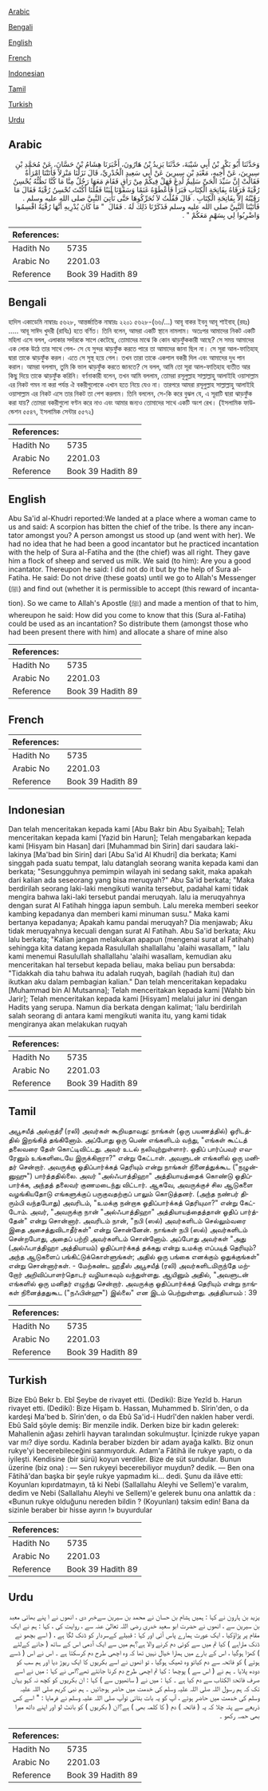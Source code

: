 [Arabic](#arabic)

[Bengali](#bengali)

[English](#english)

[French](#french)

[Indonesian](#indonesian)

[Tamil](#tamil)

[Turkish](#turkish)

[Urdu](#urdu)

## Arabic


<div dir="rtl" lang="ar" style={{fontSize:'larger',backgroundColor:'#f8f9fa',padding:20}}>
وَحَدَّثَنَا أَبُو بَكْرِ بْنُ أَبِي شَيْبَةَ، حَدَّثَنَا يَزِيدُ بْنُ هَارُونَ، أَخْبَرَنَا هِشَامُ بْنُ حَسَّانَ، عَنْ مُحَمَّدِ بْنِ سِيرِينَ، عَنْ أَخِيهِ، مَعْبَدِ بْنِ سِيرِينَ عَنْ أَبِي سَعِيدٍ الْخُدْرِيِّ، قَالَ نَزَلْنَا مَنْزِلاً فَأَتَتْنَا امْرَأَةٌ فَقَالَتْ إِنَّ سَيِّدَ الْحَىِّ سَلِيمٌ لُدِغَ فَهَلْ فِيكُمْ مِنْ رَاقٍ فَقَامَ مَعَهَا رَجُلٌ مِنَّا مَا كُنَّا نَظُنُّهُ يُحْسِنُ رُقْيَةً فَرَقَاهُ بِفَاتِحَةِ الْكِتَابِ فَبَرَأَ فَأَعْطَوْهُ غَنَمًا وَسَقَوْنَا لَبَنًا فَقُلْنَا أَكُنْتَ تُحْسِنُ رُقْيَةً فَقَالَ مَا رَقَيْتُهُ إِلاَّ بِفَاتِحَةِ الْكِتَابِ ‏.‏ قَالَ فَقُلْتُ لاَ تُحَرِّكُوهَا حَتَّى نَأْتِيَ النَّبِيَّ صلى الله عليه وسلم ‏.‏ فَأَتَيْنَا النَّبِيَّ صلى الله عليه وسلم فَذَكَرْنَا ذَلِكَ لَهُ ‏.‏ فَقَالَ ‏ "‏ مَا كَانَ يُدْرِيهِ أَنَّهَا رُقْيَةٌ اقْسِمُوا وَاضْرِبُوا لِي بِسَهْمٍ مَعَكُمْ ‏"‏ ‏.‏
</div>
<div style={{backgroundColor:'#f8f9fa',padding:20, marginBottom: 10}}><table> <thead> <tr> <th>References:</th> <th></th> </tr> </thead> <tbody><tr><td>Hadith No</td><td>5735</td></tr><tr><td>Arabic No</td><td>2201.03</td></tr><tr><td>Reference</td><td>Book 39 Hadith 89</td></tr></tbody></table></div>

## Bengali


<div dir="ltr" lang="bn" style={{fontSize:'larger',backgroundColor:'#f8f9fa',padding:20}}>
হাদিস একাডেমি নাম্বারঃ ৫৬২৮, আন্তর্জাতিক নাম্বারঃ ২২০১ ৫৬২৮-(৬৬/...) আবূ বাকর ইবনু আবূ শাইবাহ্ (রহঃ) ..... আবূ সাঈদ খুদরী (রাযিঃ) হতে বর্ণিত। তিনি বলেন, আমরা একটি স্থানে নামলাম। অতঃপর আমাদের নিকট একটি মহিলা এসে বলল, এলাকার সর্দারকে সাপে কেটেছে, তোমাদের মাঝে কি কোন ঝাড়ফুঁককারী আছে? সে সময় আমাদের এক লোক উঠে তার সাথে গেল- সে যে সুন্দর ঝাড়ফুঁক করতে পারে তা আমাদের জানা ছিল না। সে সূরা আল-ফাতিহাহ্ দ্বারা তাকে ঝাড়ফুঁক করল। এতে সে সুস্থ হয়ে গেল। তখন তারা তাকে একপাল বকরী দিল এবং আমাদের দুধ পান করাল। আমরা বললাম, তুমি কি ভাল ঝাড়ফুঁক করতে জানতে? সে বলল, আমি তো সূরা আল-ফাতিহাহ ব্যতীত আর কিছু দিয়ে তাকে ঝাড়ফুঁক করিনি। বর্ণনাকারী বলেন, তখন আমি বললাম, তোমরা রসূলুল্লাহ সাল্লাল্লাহু আলাইহি ওয়াসাল্লাম এর নিকট গমন না করা পর্যন্ত ঐ বকরীগুলোকে এখান হতে নিয়ে যেও না। তারপরে আমরা রসূলুল্লাহ সাল্লাল্লাহু আলাইহি ওয়াসাল্লাম এর নিকট এসে তার নিকট তা পেশ করলাম। তিনি বললেন, সে-কি করে বুঝল যে, এ সূরাটি দ্বারা ঝাড়ফুঁক করা যায়? তোমরা বকরীগুলো বণ্টন করে নাও এবং আমার জন্যও তোমাদের সাথে একটি অংশ রেখ। (ইসলামিক ফাউন্ডেশন ৫৫৪৭, ইসলামিক সেন্টার ৫৫৭২)
</div>
<div style={{backgroundColor:'#f8f9fa',padding:20, marginBottom: 10}}><table> <thead> <tr> <th>References:</th> <th></th> </tr> </thead> <tbody><tr><td>Hadith No</td><td>5735</td></tr><tr><td>Arabic No</td><td>2201.03</td></tr><tr><td>Reference</td><td>Book 39 Hadith 89</td></tr></tbody></table></div>

## English


<div dir="ltr" lang="en" style={{fontSize:'larger',backgroundColor:'#f8f9fa',padding:20}}>
Abu Sa'id al-Khudri reported:We landed at a place where a woman came to us and said: A scorpion has bitten the chief of the tribe. Is there any incantator amongst you? A person amongst us stood up (and went with her). We had no idea that he had been a good incantator but he practiced incantation with the help of Sura al-Fatiha and the (the chief) was all right. They gave him a flock of sheep and served us milk. We said (to him): Are you a good incantator. Thereupon he said: I did not do it but by the help of Sura al-Fatiha. He said: Do not drive (these goats) until we go to Allah's Messenger (ﷺ) and find out (whether it is permissible to accept (this reward of incantation). So we came to Allah's Apostle (ﷺ) and made a mention of that to him, whereupon he said: How did you come to know that this (Sura al-Fatiha) could be used as an incantation? So distribute them (amongst those who had been present there with him) and allocate a share of mine also
</div>
<div style={{backgroundColor:'#f8f9fa',padding:20, marginBottom: 10}}><table> <thead> <tr> <th>References:</th> <th></th> </tr> </thead> <tbody><tr><td>Hadith No</td><td>5735</td></tr><tr><td>Arabic No</td><td>2201.03</td></tr><tr><td>Reference</td><td>Book 39 Hadith 89</td></tr></tbody></table></div>

## French


<div dir="ltr" lang="fr" style={{fontSize:'larger',backgroundColor:'#f8f9fa',padding:20}}>

</div>
<div style={{backgroundColor:'#f8f9fa',padding:20, marginBottom: 10}}><table> <thead> <tr> <th>References:</th> <th></th> </tr> </thead> <tbody><tr><td>Hadith No</td><td>5735</td></tr><tr><td>Arabic No</td><td>2201.03</td></tr><tr><td>Reference</td><td>Book 39 Hadith 89</td></tr></tbody></table></div>

## Indonesian


<div dir="ltr" lang="id" style={{fontSize:'larger',backgroundColor:'#f8f9fa',padding:20}}>
Dan telah menceritakan kepada kami [Abu Bakr bin Abu Syaibah]; Telah menceritakan kepada kami [Yazid bin Harun]; Telah mengabarkan kepada kami [Hisyam bin Hasan] dari [Muhammad bin Sirin] dari saudara laki-lakinya [Ma'bad bin Sirin] dari [Abu Sa'id Al Khudri] dia berkata; Kami singgah pada suatu tempat, lalu datanglah seorang wanita kepada kami dan berkata; "Sesungguhnya pemimpin wilayah ini sedang sakit, maka apakah dari kalian ada seseorang yang bisa meruqyah?" Abu Sa'id berkata; "Maka berdirilah seorang laki-laki mengikuti wanita tersebut, padahal kami tidak mengira bahwa laki-laki tersebut pandai meruqyah. lalu ia meruqyahnya dengan surat Al Fatihah hingga iapun sembuh. Lalu mereka memberi seekor kambing kepadanya dan memberi kami minuman susu." Maka kami bertanya kepadanya; Apakah kamu pandai meruqyah? Dia menjawab; Aku tidak meruqyahnya kecuali dengan surat Al Fatihah. Abu Sa'id berkata; Aku lalu berkata; "Kalian jangan melakukan apapun (mengenai surat al Fatihah) sehingga kita datang kepada Rasulullah shallallahu 'alaihi wasallam, " lalu kami menemui Rasulullah shallallahu 'alaihi wasallam, kemudian aku menceritakan hal tersebut kepada beliau, maka beliau pun bersabda: "Tidakkah dia tahu bahwa itu adalah ruqyah, bagilah (hadiah itu) dan ikutkan aku dalam pembagian kalian." Dan telah menceritakan kepadaku [Muhammad bin Al Mutsanna]; Telah menceritakan kepada kami [Wahb bin Jarir]; Telah menceritakan kepada kami [Hisyam] melalui jalur ini dengan Hadits yang serupa. Namun dia berkata dengan kalimat; 'lalu berdirilah salah seorang di antara kami mengikuti wanita itu, yang kami tidak mengiranya akan melakukan ruqyah
</div>
<div style={{backgroundColor:'#f8f9fa',padding:20, marginBottom: 10}}><table> <thead> <tr> <th>References:</th> <th></th> </tr> </thead> <tbody><tr><td>Hadith No</td><td>5735</td></tr><tr><td>Arabic No</td><td>2201.03</td></tr><tr><td>Reference</td><td>Book 39 Hadith 89</td></tr></tbody></table></div>

## Tamil


<div dir="ltr" lang="ta" style={{fontSize:'larger',backgroundColor:'#f8f9fa',padding:20}}>
அபூசயீத் அல்குத்ரீ (ரலி) அவர்கள் கூறியதாவது: நாங்கள் (ஒரு பயணத்தில்) ஓரிடத்தில் இறங்கித் தங்கினோம். அப்போது ஒரு பெண் எங்களிடம் வந்து, "எங்கள் கூட்டத் தலைவரை தேள் கொட்டிவிட்டது. அவர் உடல் நலிவுற்றுள்ளார். ஓதிப் பார்ப்பவர் எவரேனும் உங்களிடையே இருக்கிறாரா?" என்று கேட்டாள். அவளுடன் எங்களில் ஒரு மனிதர் சென்றார். அவருக்கு ஓதிப்பார்க்கத் தெரியும் என்று நாங்கள் நினைத்துக்கூட ("நழுன்னுஹு") பார்த்ததில்லை. அவர் "அல்ஃபாத்திஹா" அத்தியாயத்தைக் கொண்டு ஓதிப்பார்க்க, அந்தத் தலைவர் குணமடைந்து விட்டார். ஆகவே, அவருக்குச் சில ஆடுகளை வழங்கியதோடு எங்களுக்குப் பருகுவதற்குப் பாலும் கொடுத்தனர். (அந்த நண்பர் திரும்பி வந்தபோது) அவரிடம், "உமக்கு நன்றாக ஓதிப்பார்க்கத் தெரியுமா?" என்று கேட்டோம். அவர், "அவருக்கு நான் "அல்ஃபாத்திஹா" அத்தியாயத்தைத்தான் ஓதிப் பார்த்தேன்" என்று சொன்னார். அவரிடம் நான், "நபி (ஸல்) அவர்களிடம் செல்லும்வரை இதை அசைத்துவிடாதீர்கள்" என்று சொன்னேன். நாங்கள் நபி (ஸல்) அவர்களிடம் சென்றபோது, அதைப் பற்றி அவர்களிடம் சொன்னோம். அப்போது அவர்கள் "அது (அல்ஃபாத்திஹா அத்தியாயம்) ஓதிப்பார்க்கத் தக்கது என்று உமக்கு எப்படித் தெரியும்? அந்த ஆடுகளைப் பங்கிட்டுக்கொள்ளுங்கள்; அதில் ஒரு பங்கை எனக்கும் ஒதுக்குங்கள்" என்று சொன்னார்கள். - மேற்கண்ட ஹதீஸ் அபூசயீத் (ரலி) அவர்களிடமிருந்தே மற்றோர் அறிவிப்பாளர்தொடர் வழியாகவும் வந்துள்ளது. ஆயினும் அதில், "அவளுடன் எங்களில் ஒரு மனிதர் எழுந்து சென்றார். அவருக்கு ஓதிப்பார்க்கத் தெரியும் என்று நாங்கள் நினைத்ததுகூட ("நஃபின்ஹு") இல்லை" என இடம் பெற்றுள்ளது. அத்தியாயம் : 39
</div>
<div style={{backgroundColor:'#f8f9fa',padding:20, marginBottom: 10}}><table> <thead> <tr> <th>References:</th> <th></th> </tr> </thead> <tbody><tr><td>Hadith No</td><td>5735</td></tr><tr><td>Arabic No</td><td>2201.03</td></tr><tr><td>Reference</td><td>Book 39 Hadith 89</td></tr></tbody></table></div>

## Turkish


<div dir="ltr" lang="tr" style={{fontSize:'larger',backgroundColor:'#f8f9fa',padding:20}}>
Bize Ebû Bekr b. Ebî Şeybe de rivayet etti. (Dediki): Bize Yezîd b. Harun rivayet etti. (Dediki): Bize Hişam b. Hassan, Muhammed b. Sîrin'den, o da kardeşi Ma'bed b. Sîrin'den, o da Ebû Sa'id-i Hudrî'den naklen haber verdi. Ebû Saîd şöyle demiş: Bir menzile indik. Derken bize bir kadın gelerek: Mahallenin ağası zehirli hayvan taralından sokulmuştur. İçinizde rukye yapan var mı? diye sordu. Kadınla beraber bizden bir adam ayağa kalktı. Biz onun rukye'yi becerebileceğini sanmıyorduk. Adam'a Fâtihâ ile rukye yaptı, o da iyileşti. Kendisine (bir sürü) koyun verdiler. Bize de süt sundular. Bunun üzerine (biz ona) : — Sen rukyeyi becerebiliyor muydun? dedik. — Ben ona Fâtihâ'dan başka bir şeyle rukye yapmadım ki... dedi. Şunu da ilâve etti: Koyunları kıpırdatmayın, tâ ki Nebi (Sallallahu Aleyhi ve Sellem)'e varalım, dedim ve Nebi (Sallallahu Aleyhi ve Sellem)'e gelerek bunu ona anlattık da : «Bunun rukye olduğunu nereden bildin ? (Koyunları) taksim edin! Bana da sizinle beraber bir hisse ayırın !» buyurdular
</div>
<div style={{backgroundColor:'#f8f9fa',padding:20, marginBottom: 10}}><table> <thead> <tr> <th>References:</th> <th></th> </tr> </thead> <tbody><tr><td>Hadith No</td><td>5735</td></tr><tr><td>Arabic No</td><td>2201.03</td></tr><tr><td>Reference</td><td>Book 39 Hadith 89</td></tr></tbody></table></div>

## Urdu


<div dir="rtl" lang="ur" style={{fontSize:'larger',backgroundColor:'#f8f9fa',padding:20}}>
یزید بن ہارون نے کہا : ہمیں ہشام بن حسان نے محمد بن سیرین سےخبر دی ، انھوں نے ا پنے بھائی معبد بن سیرین سے ، انھوں نے حضرت ابو سعید خدری رضی اللہ تعالیٰ عنہ سے ، روایت کی ، کہا : ہم نے ایک مقام پر پڑاؤکیا ، ایک عورت ہمارے پاس آئی اور کہا : قبیلے کےسردار کو ڈنک لگا ہے ، ( اسے بچھو نے ڈنک ماراہے ) کیا تم میں سے کوئی دم کرنے والا ہے؟ہم میں سے ایک آدمی اس کے ساتھ ( جانے کےلئے ) کھڑا ہوگیا ، اس کے بارے میں ہمارا خیال نہیں تھا کہ وہ اچھی طرح دم کرسکتا ہے ۔ اس نے اس ( ڈسے ہوئے ) کو فاتحہ سے دم کیاتو وہ ٹھیک ہوگیا ، تو انھوں نے اسے بکریوں کا ایک ریوڑ دیا اور ہم سب کو دودھ پلایا ۔ ہم نے ( اس سے ) پوچھا : کیا تم اچھی طرح دم کرنا جانتے تھے؟اس نے کہا : میں نے اسے صرف فاتحۃ الکتاب سے دم کیا ہے ۔ کہا : میں نے ( ساتھیوں سے ) کہا : ان بکریوں کو کچھ نہ کہو یہاں تک کہ ہم رسول اللہ صلی اللہ علیہ وسلم کی خدمت میں حاضر ہوجائیں ۔ ہم نبی کریم صلی اللہ علیہ وسلم کی خدمت میں حاضر ہوئے ، آپ کو یہ بات بتائی توآپ صلی اللہ علیہ وسلم نے فرمایا : " اسے کس ذریعے سے پتہ چلا کہ یہ ( فاتحہ ) دم ( کا کلمہ بھی ) ہے؟ان ( بکریوں ) کو بانٹ لو اور اپنے داتھ میرا بھی حصہ رکھو ۔
</div>
<div style={{backgroundColor:'#f8f9fa',padding:20, marginBottom: 10}}><table> <thead> <tr> <th>References:</th> <th></th> </tr> </thead> <tbody><tr><td>Hadith No</td><td>5735</td></tr><tr><td>Arabic No</td><td>2201.03</td></tr><tr><td>Reference</td><td>Book 39 Hadith 89</td></tr></tbody></table></div>